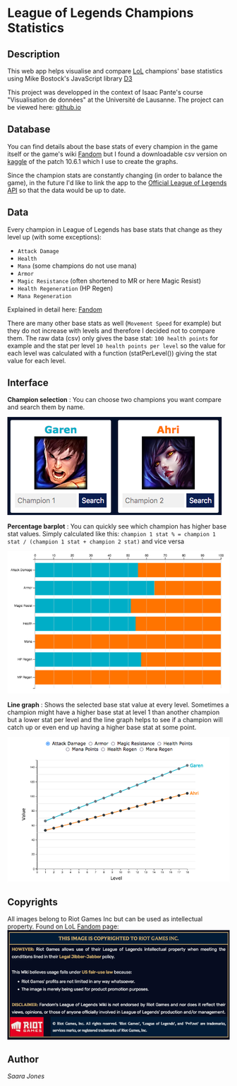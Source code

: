 # League of Legends Champions Statistics

## Description
This web app helps visualise and compare [LoL](https://euw.leagueoflegends.com/en-gb/) champions' base statistics using Mike Bostock's JavaScript library [D3](https://d3js.org/)

This project was developped in the context of Isaac Pante's course "Visualisation de données" at the Université de Lausanne. The project can be viewed here: [github.io](https://astonedf.github.io/) 

## Database

You can find details about the base stats of every champion in the game itself or the game's wiki [Fandom](https://leagueoflegends.fandom.com/wiki/List_of_champions/Base_statistics) but I found a downloadable csv version on [kaggle](https://www.kaggle.com/gyejr95/league-of-legendslol-champion-and-item-2020?select=riot_champion.csv) of the patch 10.6.1 which I use to create the graphs.

Since the champion stats are constantly changing (in order to balance the game), in the future I'd like to link the app to the [Official League of Legends API](https://developer.riotgames.com/docs/lol#_getting-started) so that the data would be up to date.

## Data

Every champion in League of Legends has base stats that change as they level up (with some exceptions):

- `Attack Damage`
- `Health`
- `Mana` (some champions do not use mana)
- `Armor`
- `Magic Resistance` (often shortened to MR or here Magic Resist)
- `Health Regeneration` (HP Regen)
- `Mana Regeneration`

Explained in detail here: [Fandom](https://leagueoflegends.fandom.com/wiki/Champion_statistic)

There are many other base stats as well (`Movement Speed` for example) but they do not increase with levels and therefore I decided not to compare them. 
The raw data (csv) only gives the base stat: `100 health points` for example and the stat per level `10 health points per level` so the value for each level was calculated with a function (statPerLevel()) giving the stat value for each level.

## Interface

**Champion selection** : You can choose two champions you want compare and search them by name.

![capture1](/img/champions.png)

**Percentage barplot** : You can quickly see which champion has higher base stat values. Simply calculated like this: `champion 1 stat % = champion 1 stat / (champion 1 stat + champion 2 stat)` and vice versa

![capture2](/img/barplot.png)

**Line graph** : Shows the selected base stat value at every level. Sometimes a champion might have a higher base stat at level 1 than another champion but a lower stat per level and the line graph helps to see if a champion will catch up or even end up having a higher base stat at some point.

![capture3](/img/lineGraph.png)

## Copyrights

All images belong to Riot Games Inc but can be used as intellectual property.
Found on LoL [Fandom](https://leagueoflegends.fandom.com/wiki/Category:Images_copyrighted_to_Riot_Games) page:
![copyrights](img/copyright.png)

## Author

_Saara Jones_